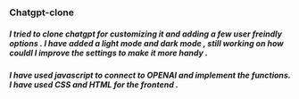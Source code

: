 ### Chatgpt-clone
##### I tried to clone chatgpt for customizing it and adding a few user freindly options . I have added a light mode and dark mode , still working on how couldl I improve the settings to make it more handy .
##### I have used javascript to connect to OPENAI and implement the functions. I have used CSS and HTML for the frontend .
